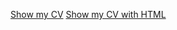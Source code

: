 [Show my CV](https://BreakingFate.github.io/my-cv/cv)
[Show my CV with HTML](https://BreakingFate.github.io/my-cv/)